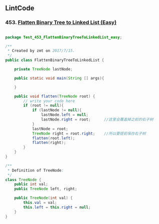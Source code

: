## LintCode
### 453. <a href="http://www.lintcode.com/en/problem/flatten-binary-tree-to-linked-list/"> Flatten Binary Tree to Linked List (Easy) </a>

```java

package Test_453_FlattenBinaryTreeToLinkedList_easy;

/**
 * Created by zmt on 2017/7/15.
 */
public class FlattenBinaryTreeToLinkedList {

    private TreeNode lastNode;

    public static void main(String [] args){

    }

    public void flatten(TreeNode root) {
        // write your code here
        if (root != null){
            if (lastNode != null){
                lastNode.left = null;
                lastNode.right = root;      //这里会覆盖掉之前的右子树
            }
            lastNode = root;
            TreeNode right = root.right;    //所以要提前保存右子树
            flatten(root.left);
            flatten(right);
        }
    }
}

/**
 * Definition of TreeNode:
 */
class TreeNode {
    public int val;
    public TreeNode left, right;

    public TreeNode(int val) {
        this.val = val;
        this.left = this.right = null;
    }
}

```